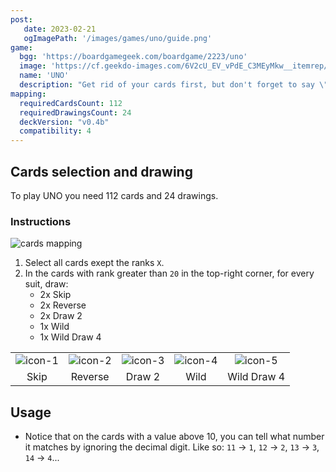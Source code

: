 ```yaml
---
post: 
   date: 2023-02-21
   ogImagePath: '/images/games/uno/guide.png'
game:
  bgg: 'https://boardgamegeek.com/boardgame/2223/uno'
  image: 'https://cf.geekdo-images.com/6V2cU_EV_vPdE_C3MEyMkw__itemrep/img/5PllXAcUEihn4JdqHc9YM2qfU8M=/fit-in/246x300/filters:strip_icc()/pic6332152.png'
  name: 'UNO'
  description: "Get rid of your cards first, but don't forget to say \"UNO!\""
mapping:
  requiredCardsCount: 112
  requiredDrawingsCount: 24
  deckVersion: "v0.4b"
  compatibility: 4
---
```


## Cards selection and drawing

To play UNO you need 112 cards and 24 drawings.

### Instructions

![cards mapping](/images/games/uno/guide.png)

1. Select all cards exept the ranks `X`.
1. In the cards with rank greater than `20` in the top-right corner, for every suit, draw:
   - 2x Skip
   - 2x Reverse
   - 2x Draw 2
   - 1x Wild
   - 1x Wild Draw 4

|   |   |   |   |   |
|:-:|:-:|:-:|:-:|:-:|
| ![icon-1](/images/games/uno/icon-1.png) | ![icon-2](/images/games/uno/icon-2.png) | ![icon-3](/images/games/uno/icon-3.png) | ![icon-4](/images/games/uno/icon-4.png)| ![icon-5](/images/games/uno/icon-5.png) |
| Skip  | Reverse  | Draw 2  | Wild  |  Wild Draw 4 |

## Usage

- Notice that on the cards with a value above 10, you can tell what number it matches by ignoring the decimal digit. Like so: `11` → `1`, `12` → `2`, `13` → `3`, `14` → `4`...
